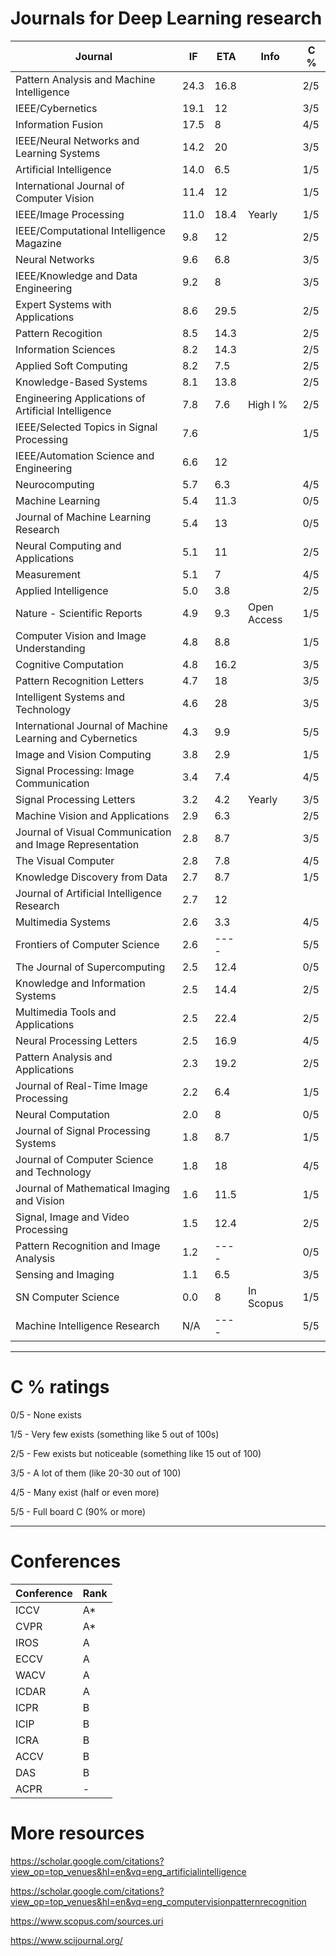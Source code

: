 # Journals for Deep Learning research

| Journal                                                   | IF   | ETA  | Info        | C % |
| --------------------------------------------------------- | ---- | ---- | ----------- | --- |
| Pattern Analysis and Machine Intelligence                 | 24.3 | 16.8 |             | 2/5 |
| IEEE/Cybernetics                                          | 19.1 | 12   |             | 3/5 |
| Information Fusion                                        | 17.5 | 8    |             | 4/5 |
| IEEE/Neural Networks and Learning Systems                 | 14.2 | 20   |             | 3/5 |
| Artificial Intelligence                                   | 14.0 | 6.5  |             | 1/5 |
| International Journal of Computer Vision                  | 11.4 | 12   |             | 1/5 |
| IEEE/Image Processing                                     | 11.0 | 18.4 | Yearly      | 1/5 |
| IEEE/Computational Intelligence Magazine                  | 9.8  | 12   |             | 2/5 |
| Neural Networks                                           | 9.6  | 6.8  |             | 3/5 |
| IEEE/Knowledge and Data Engineering                       | 9.2  | 8    |             | 3/5 |
| Expert Systems with Applications                          | 8.6  | 29.5 |             | 2/5 |
| Pattern Recogition                                        | 8.5  | 14.3 |             | 2/5 |
| Information Sciences                                      | 8.2  | 14.3 |             | 2/5 |
| Applied Soft Computing                                    | 8.2  | 7.5  |             | 2/5 |
| Knowledge-Based Systems                                   | 8.1  | 13.8 |             | 2/5 |
| Engineering Applications of Artificial Intelligence       | 7.8  | 7.6  | High I %    | 2/5 |
| IEEE/Selected Topics in Signal Processing                 | 7.6  |      |             | 1/5 |
| IEEE/Automation Science and Engineering                   | 6.6  | 12   |             |     |
| Neurocomputing                                            | 5.7  | 6.3  |             | 4/5 |
| Machine Learning                                          | 5.4  | 11.3 |             | 0/5 |
| Journal of Machine Learning Research                      | 5.4  | 13   |             | 0/5 |
| Neural Computing and Applications                         | 5.1  | 11   |             | 2/5 |
| Measurement                                               | 5.1  | 7    |             | 4/5 |
| Applied Intelligence                                      | 5.0  | 3.8  |             | 2/5 |
| Nature - Scientific Reports                               | 4.9  | 9.3  | Open Access | 1/5 |
| Computer Vision and Image Understanding                   | 4.8  | 8.8  |             | 1/5 |
| Cognitive Computation                                     | 4.8  | 16.2 |             | 3/5 |
| Pattern Recognition Letters                               | 4.7  | 18   |             | 3/5 |
| Intelligent Systems and Technology                        | 4.6  | 28   |             | 3/5 |
| International Journal of Machine Learning and Cybernetics | 4.3  | 9.9  |             | 5/5 |
| Image and Vision Computing                                | 3.8  | 2.9  |             | 1/5 |
| Signal Processing: Image Communication                    | 3.4  | 7.4  |             | 4/5 |
| Signal Processing Letters                                 | 3.2  | 4.2  | Yearly      | 3/5 |
| Machine Vision and Applications                           | 2.9  | 6.3  |             | 2/5 |
| Journal of Visual Communication and Image Representation  | 2.8  | 8.7  |             | 3/5 |
| The Visual Computer                                       | 2.8  | 7.8  |             | 4/5 |
| Knowledge Discovery from Data                             | 2.7  | 8.7  |             | 1/5 |
| Journal of Artificial Intelligence Research               | 2.7  | 12   |             |     |
| Multimedia Systems                                        | 2.6  | 3.3  |             | 4/5 |
| Frontiers of Computer Science                             | 2.6  | ---- |             | 5/5 |
| The Journal of Supercomputing                             | 2.5  | 12.4 |             | 0/5 |
| Knowledge and Information Systems                         | 2.5  | 14.4 |             | 2/5 |
| Multimedia Tools and Applications                         | 2.5  | 22.4 |             | 2/5 |
| Neural Processing Letters                                 | 2.5  | 16.9 |             | 4/5 |
| Pattern Analysis and Applications                         | 2.3  | 19.2 |             | 2/5 |
| Journal of Real-Time Image Processing                     | 2.2  | 6.4  |             | 1/5 |
| Neural Computation                                        | 2.0  | 8    |             | 0/5 |
| Journal of Signal Processing Systems                      | 1.8  | 8.7  |             | 1/5 |
| Journal of Computer Science and Technology                | 1.8  | 18   |             | 4/5 |
| Journal of Mathematical Imaging and Vision                | 1.6  | 11.5 |             | 1/5 |
| Signal, Image and Video Processing                        | 1.5  | 12.4 |             | 2/5 |
| Pattern Recognition and Image Analysis                    | 1.2  | ---- |             | 0/5 |
| Sensing and Imaging                                       | 1.1  | 6.5  |             | 3/5 |
| SN Computer Science                                       | 0.0  | 8    | In Scopus   | 1/5 |
| Machine Intelligence Research                             | N/A  | ---- |             | 5/5 |

---

# C % ratings

0/5 - None exists

1/5 - Very few exists (something like 5 out of 100s)

2/5 - Few exists but noticeable (something like 15 out of 100)

3/5 - A lot of them (like 20-30 out of 100)

4/5 - Many exist (half or even more)

5/5 - Full board C (90% or more)

---

# Conferences

|   Conference  |   Rank  |
|---------------|---------|
|   ICCV        |   A*    |
|   CVPR        |   A*    |
|   IROS        |   A     |
|   ECCV        |   A     |
|   WACV        |   A     |
|   ICDAR       |   A     |
|   ICPR        |   B     |
|   ICIP        |   B     |
|   ICRA        |   B     |
|   ACCV        |   B     |
|   DAS         |   B     |
|   ACPR        |   -     |

# More resources
https://scholar.google.com/citations?view_op=top_venues&hl=en&vq=eng_artificialintelligence

https://scholar.google.com/citations?view_op=top_venues&hl=en&vq=eng_computervisionpatternrecognition

https://www.scopus.com/sources.uri

https://www.scijournal.org/
